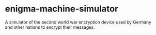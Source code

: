 # enigma-machine-simulator
A simulator of the second world war encryption device used by Germany and other nations to encrypt their messages.
